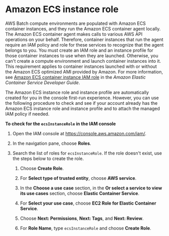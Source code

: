 # Amazon ECS instance role<a name="instance_IAM_role"></a>

AWS Batch compute environments are populated with Amazon ECS container instances, and they run the Amazon ECS container agent locally\. The Amazon ECS container agent makes calls to various AWS API operations on your behalf\. Therefore, container instances that run the agent require an IAM policy and role for these services to recognize that the agent belongs to you\. You must create an IAM role and an instance profile for those container instances to use when they are launched\. Otherwise, you can't create a compute environment and launch container instances into it\. This requirement applies to container instances launched with or without the Amazon ECS optimized AMI provided by Amazon\. For more information, see [Amazon ECS container instance IAM role](https://docs.aws.amazon.com/AmazonECS/latest/developerguide/instance_IAM_role.html) in the *Amazon Elastic Container Service Developer Guide*\.

The Amazon ECS instance role and instance profile are automatically created for you in the console first\-run experience\. However, you can use the following procedure to check and see if your account already has the Amazon ECS instance role and instance profile and to attach the managed IAM policy if needed\.<a name="procedure_check_instance_role"></a>

**To check for the `ecsInstanceRole` in the IAM console**

1. Open the IAM console at [https://console\.aws\.amazon\.com/iam/](https://console.aws.amazon.com/iam/)\.

1. In the navigation pane, choose **Roles**\. 

1. Search the list of roles for `ecsInstanceRole`\. If the role doesn't exist, use the steps below to create the role\.

   1. Choose **Create Role**\. 

   1. For **Select type of trusted entity**, choose **AWS service**\.

   1. In the **Choose a use case** section, in the **Or select a service to view its use cases** section, choose **Elastic Container Service**\.

   1. For **Select your use case**, choose **EC2 Role for Elastic Container Service**\.

   1. Choose **Next: Permissions**, **Next: Tags**, and **Next: Review**\.

   1. For **Role Name**, type `ecsInstanceRole` and choose **Create Role**\.